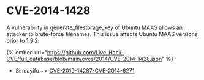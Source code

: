 # CVE-2014-1428

A vulnerability in generate_filestorage_key of Ubuntu MAAS allows an attacker to brute-force filenames. This issue affects Ubuntu MAAS versions prior to 1.9.2.

{% embed url="https://github.com/Live-Hack-CVE/full_database/blob/main/cves/2014/CVE-2014-1428.json" %}


* Sindayifu ~> [CVE-2019-14287-CVE-2014-6271](https://zeste.alice-snow.ru/2014/database/cve-2014-1428/cve-2019-14287-cve-2014-6271-sindayifu)